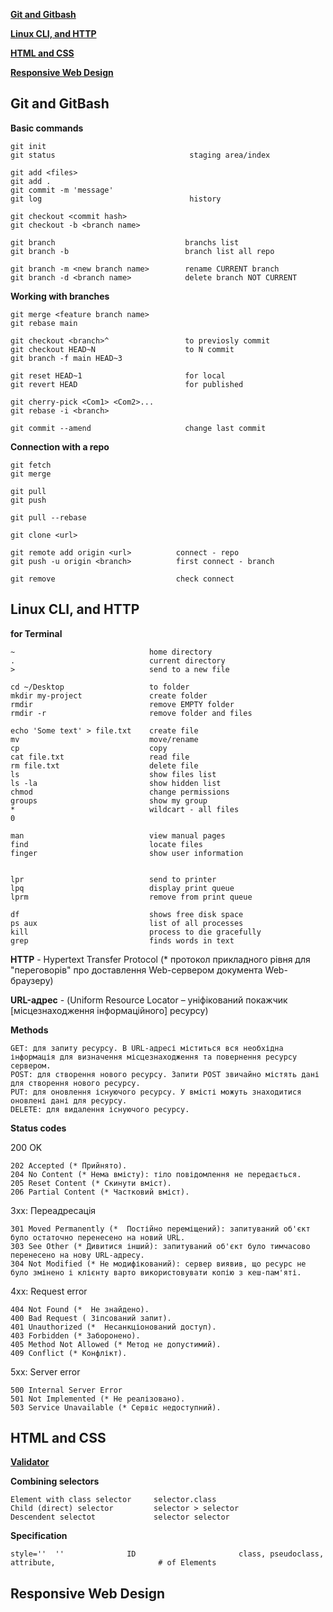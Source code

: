 **[Git and Gitbash](https://github.com/ZjeniiaSt/kottans-frontend/blob/main/README.md#git-and-gitbash)**

**[Linux CLI, and HTTP](https://github.com/ZjeniiaSt/kottans-frontend/blob/main/README.md#linux-cli-and-http)**

**[HTML and CSS](https://github.com/ZjeniiaSt/kottans-frontend/blob/main/README.md#html-and-css)**

**[Responsive Web Design](https://github.com/ZjeniiaSt/kottans-frontend/blob/main/README.md#responsive-web-design)**

## Git and GitBash

**Basic commands**
```
git init
git status                              staging area/index

git add <files>
git add .
git commit -m 'message'
git log                                 history

git checkout <commit hash>
git checkout -b <branch name>

git branch                             branchs list
git branch -b                          branch list all repo

git branch -m <new branch name>        rename CURRENT branch
git branch -d <branch name>            delete branch NOT CURRENT
```

**Working with branches**
```
git merge <feature branch name>
git rebase main

git checkout <branch>^                 to previosly commit
git checkout HEAD~N                    to N commit
git branch -f main HEAD~3

git reset HEAD~1                       for local
git revert HEAD                        for published

git cherry-pick <Com1> <Com2>...
git rebase -i <branch>

git commit --amend                     change last commit
```


**Connection with a repo**
```
git fetch
git merge 

git pull
git push

git pull --rebase

git clone <url>

git remote add origin <url>          connect - repo
git push -u origin <branch>          first connect - branch

git remove                           check connect
```


## Linux CLI, and HTTP

**for Terminal**
```
~                              home directory
.                              current directory
>                              send to a new file

cd ~/Desktop                   to folder
mkdir my-project               create folder
rmdir                          remove EMPTY folder
rmdir -r                       remove folder and files 

echo 'Some text' > file.txt    create file
mv                             move/rename
cp                             copy
cat file.txt                   read file
rm file.txt                    delete file
ls                             show files list
ls -la                         show hidden list
chmod                          change permissions
groups                         show my group
*                              wildcart - all files
0                              

man                            view manual pages
find                           locate files
finger                         show user information


lpr                            send to printer
lpq                            display print queue
lprm                           remove from print queue

df                             shows free disk space
ps aux                         list of all processes
kill                           process to die gracefully
grep                           finds words in text

```

**HTTP** - Hypertext Transfer Protocol (* протокол прикладного рівня для "переговорів" про доставлення Web-сервером документа Web-браузеру)

**URL-адрес** - (Uniform Resource Locator – уніфікований покажчик [місцезнаходження інформаційного] ресурсу)

**Methods**
```
GET: для запиту ресурсу. В URL-адресі міститься вся необхідна інформація для визначення місцезнаходження та повернення ресурсу сервером.
POST: для створення нового ресурсу. Запити POST звичайно містять дані для створення нового ресурсу.
PUT: для оновлення існуючого ресурсу. У вмісті можуть знаходитися оновлені дані для ресурсу.
DELETE: для видалення існуючого ресурсу.
```

**Status codes**

200 OK
```
202 Accepted (* Прийнято).
204 No Content (* Нема вмісту): тіло повідомлення не передається.
205 Reset Content (* Скинути вміст).
206 Partial Content (* Частковий вміст).
```

3xx: Переадресація
```
301 Moved Permanently (*  Постійно переміщений): запитуваний об'єкт було остаточно перенесено на новий URL.
303 See Other (* Дивитися інший): запитуваний об'єкт було тимчасово перенесено на нову URL-адресу. 
304 Not Modified (* Не модифікований): сервер виявив, що ресурс не було змінено і клієнту варто використовувати копію з кеш-пам'яті. 
```

4xx: Request error 
```
404 Not Found (*  Не знайдено).
400 Bad Request ( Зіпсований запит).
401 Unauthorized (*  Несанкціонований доступ).
403 Forbidden (* Заборонено).
405 Method Not Allowed (* Метод не допустимий).
409 Conflict (* Конфлікт).
```

5xx: Server error
```
500 Internal Server Error 
501 Not Implemented (* Не реалізовано).
503 Service Unavailable (* Сервіс недоступний).
```

## HTML and CSS

**[Validator](https://validator.w3.org/)**

**Combining selectors**
```
Element with class selector     selector.class
Child (direct) selector         selector > selector
Descendent selectot             selector selector
```
**Specification**
```
style=''  ''              ID                       class, pseudoclass, attribute,                       # of Elements
```

## Responsive Web Design
